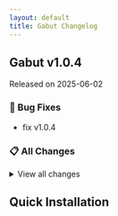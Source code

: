 ```yaml
---
layout: default
title: Gabut Changelog
---
```


## Gabut v1.0.4

Released on 2025-06-02

### 🐛 Bug Fixes

- fix v1.0.4

### 📋 All Changes

<details>
<summary>View all changes</summary>

- fix v1.0.4 (a129262)
- v1.0.4 (e975439)
- v1.0.4-a (ad895d4)
</details>

## Quick Installation



